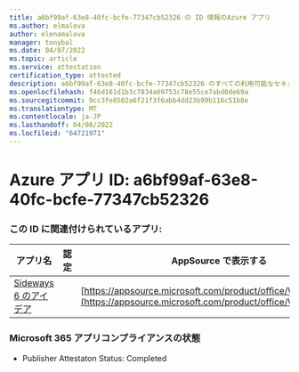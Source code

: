 ```yaml
---
title: a6bf99af-63e8-40fc-bcfe-77347cb52326 の ID 情報のAzure アプリ
ms.author: elmalova
author: elenamalova
manager: tonybal
ms.date: 04/07/2022
ms.topic: article
ms.service: attestation
certification_type: attested
description: a6bf99af-63e8-40fc-bcfe-77347cb52326 のすべての利用可能なセキュリティとコンプライアンス情報。
ms.openlocfilehash: f46d161d1b3c7834a69753c78e55ce7abd0de69a
ms.sourcegitcommit: 9cc3fe8502a6f21f3f6abb4dd23b99b116c51b8e
ms.translationtype: MT
ms.contentlocale: ja-JP
ms.lasthandoff: 04/08/2022
ms.locfileid: "64721971"
---
```

# <a name="azure-app-id-a6bf99af-63e8-40fc-bcfe-77347cb52326"></a>Azure アプリ ID: a6bf99af-63e8-40fc-bcfe-77347cb52326


### <a name="apps-associated-with-this-id"></a>この ID に関連付けられているアプリ:
| **アプリ名** | **認定** | **AppSource で表示する** |
|--------------|---------------|-----------------------|
| [Sideways 6 のアイデア](../forward/WA200002782.md) |  | [https://appsource.microsoft.com/product/office/WA200002782](https://appsource.microsoft.com/product/office/WA200002782) |

### <a name="microsoft-365-app-compliance-status"></a>Microsoft 365 アプリコンプライアンスの状態
- Publisher Attestaton Status: Completed
